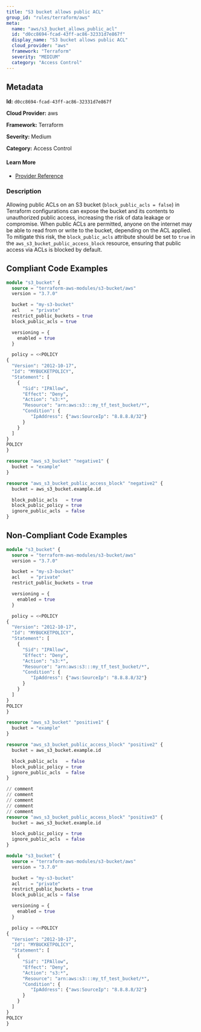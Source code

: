 ```yaml
---
title: "S3 bucket allows public ACL"
group_id: "rules/terraform/aws"
meta:
  name: "aws/s3_bucket_allows_public_acl"
  id: "d0cc8694-fcad-43ff-ac86-32331d7e867f"
  display_name: "S3 bucket allows public ACL"
  cloud_provider: "aws"
  framework: "Terraform"
  severity: "MEDIUM"
  category: "Access Control"
---
```

## Metadata

**Id:** `d0cc8694-fcad-43ff-ac86-32331d7e867f`

**Cloud Provider:** aws

**Framework:** Terraform

**Severity:** Medium

**Category:** Access Control

#### Learn More

 - [Provider Reference](https://registry.terraform.io/providers/hashicorp/aws/latest/docs/resources/s3_bucket_public_access_block)

### Description

 Allowing public ACLs on an S3 bucket (`block_public_acls = false`) in Terraform configurations can expose the bucket and its contents to unauthorized public access, increasing the risk of data leakage or compromise. When public ACLs are permitted, anyone on the internet may be able to read from or write to the bucket, depending on the ACL applied. To mitigate this risk, the `block_public_acls` attribute should be set to `true` in the `aws_s3_bucket_public_access_block` resource, ensuring that public access via ACLs is blocked by default.


## Compliant Code Examples
```tf
module "s3_bucket" {
  source = "terraform-aws-modules/s3-bucket/aws"
  version = "3.7.0"

  bucket = "my-s3-bucket"
  acl    = "private"
  restrict_public_buckets = true
  block_public_acls = true

  versioning = {
    enabled = true
  }

  policy = <<POLICY
{
  "Version": "2012-10-17",
  "Id": "MYBUCKETPOLICY",
  "Statement": [
    {
      "Sid": "IPAllow",
      "Effect": "Deny",
      "Action": "s3:*",
      "Resource": "arn:aws:s3:::my_tf_test_bucket/*",
      "Condition": {
         "IpAddress": {"aws:SourceIp": "8.8.8.8/32"}
      }
    }
  ]
}
POLICY
}

```

```tf
resource "aws_s3_bucket" "negative1" {
  bucket = "example"
}

resource "aws_s3_bucket_public_access_block" "negative2" {
  bucket = aws_s3_bucket.example.id

  block_public_acls   = true
  block_public_policy = true
  ignore_public_acls  = false
}
```
## Non-Compliant Code Examples
```tf
module "s3_bucket" {
  source = "terraform-aws-modules/s3-bucket/aws"
  version = "3.7.0"

  bucket = "my-s3-bucket"
  acl    = "private"
  restrict_public_buckets = true

  versioning = {
    enabled = true
  }

  policy = <<POLICY
{
  "Version": "2012-10-17",
  "Id": "MYBUCKETPOLICY",
  "Statement": [
    {
      "Sid": "IPAllow",
      "Effect": "Deny",
      "Action": "s3:*",
      "Resource": "arn:aws:s3:::my_tf_test_bucket/*",
      "Condition": {
         "IpAddress": {"aws:SourceIp": "8.8.8.8/32"}
      }
    }
  ]
}
POLICY
}

```

```tf
resource "aws_s3_bucket" "positive1" {
  bucket = "example"
}

resource "aws_s3_bucket_public_access_block" "positive2" {
  bucket = aws_s3_bucket.example.id

  block_public_acls   = false
  block_public_policy = true
  ignore_public_acls  = false
}

// comment
// comment
// comment
// comment
// comment
resource "aws_s3_bucket_public_access_block" "positive3" {
  bucket = aws_s3_bucket.example.id

  block_public_policy = true
  ignore_public_acls  = false
}
```

```tf
module "s3_bucket" {
  source = "terraform-aws-modules/s3-bucket/aws"
  version = "3.7.0"

  bucket = "my-s3-bucket"
  acl    = "private"
  restrict_public_buckets = true
  block_public_acls = false

  versioning = {
    enabled = true
  }

  policy = <<POLICY
{
  "Version": "2012-10-17",
  "Id": "MYBUCKETPOLICY",
  "Statement": [
    {
      "Sid": "IPAllow",
      "Effect": "Deny",
      "Action": "s3:*",
      "Resource": "arn:aws:s3:::my_tf_test_bucket/*",
      "Condition": {
         "IpAddress": {"aws:SourceIp": "8.8.8.8/32"}
      }
    }
  ]
}
POLICY
}

```